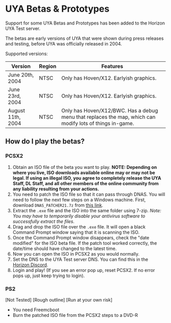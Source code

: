 # UYA Betas & Prototypes

Support for some UYA Betas and Prototypes has been added to the Horizon UYA Test server.

The betas are early versions of UYA that were shown during press releases and testing, before UYA was officially released in 2004.

Supported versions:

| Version | Region | Features |
| ------------- | ------------- | ------------- |
| June 20th, 2004  | NTSC | Only has Hoven/X12. Earlyish graphics. |
| June 23rd, 2004  | NTSC | Only has Hoven/X12. Earlyish graphics. |
| August 11th, 2004  | NTSC | Only has Hoven/X12/BWC. Has a debug menu that replaces the map, which can modify lots of things in-game. |

## How do I play the betas?
### PCSX2
1. Obtain an ISO file of the beta you want to play. **NOTE: Depending on where you live, ISO downloads available online may or may not be legal. If using an illegal ISO, you agree to completely release the UYA Staff, DL Staff, and all other members of the online community from any liability resulting from your actions.**
2. You need to patch the ISO file so that it can pass through DNAS. You will need to follow the next few steps on a Windows machine. First, download `DNAS_PATCHER21.7z` from [this link](https://www.psx-place.com/threads/dnas-net-patcher.22813/).
3. Extract the `.exe` file and the ISO into the same folder using 7-zip. *Note: You may have to temporarily disable your antivirus software to successfully extract the files.*
4. Drag and drop the ISO file over the `.exe` file. It will open a black Command Prompt window saying that it is scanning the ISO.
5. Once the Command Prompt window disappears, check the "date modified" for the ISO beta file. If the patch tool worked correctly, the date/time should have changed to the latest time.
6. Now you can open the ISO in PCSX2 as you would normally.
7. Set the DNS to the UYA Test server DNS. You can find this in the [Horizon Discord](https://discord.gg/horizonps).
8. Login and play! (If you see an error pop up, reset PCSX2. If no error pops up, just keep trying to login).

### PS2
[Not Tested] [Rough outline] [Run at your own risk]
- You need Freemcboot
- Burn the patched ISO file from the PCSX2 steps to a DVD-R
